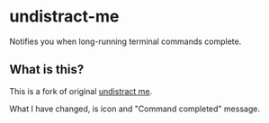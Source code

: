 # undistract-me

Notifies you when long-running terminal commands complete.

## What is this?

This is a fork of original [undistract me](https://github.com/jml/undistract-me).

What I have changed, is icon and "Command completed" message.
